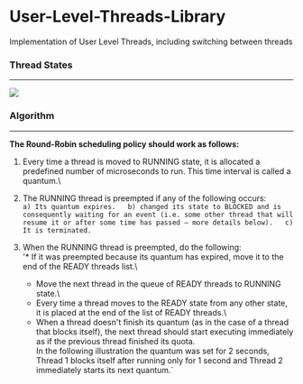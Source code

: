 # User-Level-Threads-Library
Implementation of User Level Threads, including switching between threads

### Thread States
-----------
![](https://www.d.umn.edu/~gshute/os/images/states.png)

### Algorithm
-----------
**The Round-Robin scheduling policy should work as follows:**
  1. Every time a thread is moved to RUNNING state, it is allocated a predefined number of microseconds to run. This time interval is called a quantum.\
  
  2. The RUNNING thread is preempted if any of the following occurs:  
    `a) Its quantum expires.  
     b) changed its state to BLOCKED and is consequently waiting for an event (i.e. some other
    thread that will resume it or after some time has passed – more details below).  
     c) It is terminated.`  
   
 
 3. When the RUNNING thread is preempted, do the following:\
   '* If it was preempted because its quantum has expired, move it to the end of the READY
    threads list.\
    * Move the next thread in the queue of READY threads to RUNNING state.\
    * Every time a thread moves to the READY state from any other state, it is placed at the end of the
    list of READY threads.\
    * When a thread doesn't finish its quantum (as in the case of a thread that blocks itself), the next
    thread should start executing immediately as if the previous thread finished its quota.\
    In the following illustration the quantum was set for 2 seconds, Thread 1 blocks itself after running
    only for 1 second and Thread 2 immediately starts its next quantum.\`
